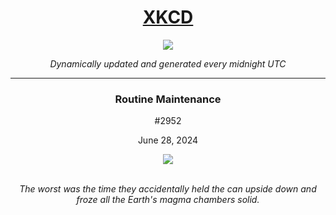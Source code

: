 
<h1 align="center"><a href="https://xkcd.com">XKCD</a></h1>
<div align="center">
    <img src="https://img.shields.io/github/last-commit/ShashashankThakur/XKCD?label=last%20updated" />
</div>

<p align="center"><i>Dynamically updated and generated every midnight UTC</i></p>
<hr>
<div align="center">
    <h3><strong>Routine Maintenance</strong></h3>
    <p>#2952</p>
    <p>June 28, 2024</p>
    <img src="https://imgs.xkcd.com/comics/routine_maintenance.png">
    <br></br>
    <p><i>The worst was the time they accidentally held the can upside down and froze all the Earth's magma chambers solid.</i></p>
</div>
